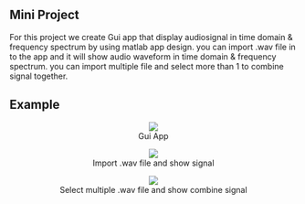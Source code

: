<!-- Mini Project -->
## Mini Project
For this project we create Gui app that display audiosignal in time domain & frequency spectrum by using matlab app design. 
you can import .wav file in to the app and it will show audio waveform in time domain & frequency spectrum.
you can import multiple file and select more than 1 to combine signal together.

## Example
<p align="center">
  <img src="https://user-images.githubusercontent.com/87508088/142411608-df475014-ed85-4cf5-8955-a2bc3355c57a.png" /><br/>
  Gui App
</p>
<p align="center">
  <img src="https://user-images.githubusercontent.com/87508088/142412917-1bc029e9-6048-4346-87cf-a37bc54ba419.png" /><br/>
  Import .wav file and show signal
</p>
<p align="center">
  <img src="https://user-images.githubusercontent.com/87508088/142413195-aabc75cf-f71e-42a1-8674-32c7127abab2.png" /><br/>
  Select multiple .wav file and show combine signal
</p>





